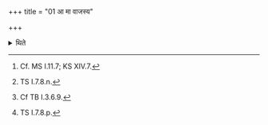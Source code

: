 +++
title = "01 आ मा वाजस्य"

+++

<details><summary>थिते</summary>

1. After (the chariots) have returned[^1] the Adhvaryu after having offered (a libation of ghee in Āhavanīya) makes (the horses) smell[^2] again the Nīvāra-rice-pap with vājasya prasavo jagamyāt...[^3] and besmears the ghee at their nostrils with sasr̥vāṁsaḥ....[^4]   

[^1]: Cf. MS I.11.7; KS XIV.7.  

[^2]: TS I.7.8.n.  

[^3]: Cf TB I.3.6.9.  

[^4]: TS I.7.8.p.  
</details>
